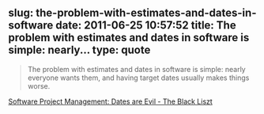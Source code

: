 slug: the-problem-with-estimates-and-dates-in-software
date: 2011-06-25 10:57:52
title: The problem with estimates and dates in software is simple: nearly...
type: quote
---

> The problem with estimates and dates in software is simple: nearly everyone wants them, and having target dates usually makes things worse.

[Software Project Management: Dates are Evil - The Black Liszt](http://www.blackliszt.com/2010/10/software-project-management-dates-are-evil.html)
